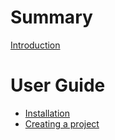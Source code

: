 # Summary

[Introduction](./readme.md)

# User Guide

- [Installation](guide/01-installation.md)
- [Creating a project](guide/02-creating.md)
